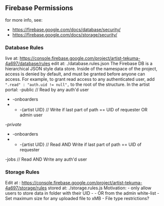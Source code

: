 ## Firebase Permissions
for more info, see:
-  https://firebase.google.com/docs/database/security/
-  https://firebase.google.com/docs/storage/security/

### Database Rules
live at: https://console.firebase.google.com/project/artist-tekuma-4a697/database/rules
edit at: ./database.rules.json
The Firebase DB is a hierarchical JSON style data store. Inside of the namespace
of the project, access is denied by default, and must be granted before anyone can access.
For example, to grant read access to any authenticated user, add `".read" : "auth.uid != null",`
to the root of the structure.
In the artist portal:
-public  // Read by any auth'd user
- -onboarders
- - -{artist UID} // Write if last part of path == UID of requester OR admin user

-_private_
- -onboarders
- - -{artist UID} // Read AND Write if last part of path == UID of requester

-jobs // Read AND Write any auth'd user

### Storage Rules
Edit at  : https://console.firebase.google.com/project/artist-tekuma-4a697/storage/rules
stored at: ./storage.rules.js
Motivation:
	- only allow users to store data in folder with their UID
    - - OR from the admin white-list
	- Set maximum size for any uploaded file to xMB
	- File type restrictions?
